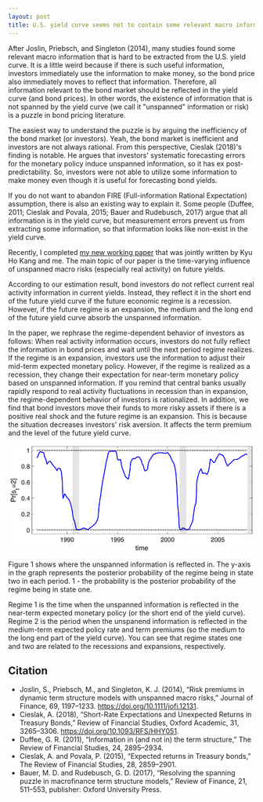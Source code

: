 ```yaml
---
layout: post
title: U.S. yield curve seems not to contain some relevant macro information, then does it mean inefficiency of the bond market?
---
```


After Joslin, Priebsch, and Singleton (2014), many studies found some relevant macro information that is hard to be extracted from the U.S. yield curve. It is a little weird because if there is such useful information, investors immediately use the information to make money, so the bond price also immediately moves to reflect that information. Therefore, all information relevant to the bond market should be reflected in the yield curve (and bond prices). In other words, the existence of information that is not spanned by the yield curve (we call it "unspanned" information or risk) is a puzzle in bond pricing literature.

The easiest way to understand the puzzle is by arguing the inefficiency of the bond market (or investors). Yeah, the bond market is inefficient and investors are not always rational. From this perspective, Cieslak (2018)'s finding is notable. He argues that investors' systematic forecasting errors for the monetary policy induce unspanned information, so it has ex post-predictability. So, investors were not able to utilize some information to make money even though it is useful for forecasting bond yields.

If you do not want to abandon FIRE (Full-information Rational Expectation) assumption, there is also an existing way to explain it. Some people (Duffee, 2011; Cieslak and Povala, 2015; Bauer and Rudebusch, 2017) argue that all information is in the yield curve, but measurement errors prevent us from extracting some information, so that information looks like non-exist in the yield curve.

Recently, I completed [my new working paper](https://papers.ssrn.com/sol3/papers.cfm?abstract_id=4414404) that was jointly written by Kyu Ho Kang and me. The main topic of our paper is the time-varying influence of unspanned macro risks (especially real activity) on future yields.

According to our estimation result, bond investors do not reflect current real activity information in current yields. Instead, they reflect it in the short end of the future yield curve if the future economic regime is a recession. However, if the future regime is an expansion, the medium and the long end of the future yield curve absorb the unspanned information.

In the paper, we rephrase the regime-dependent behavior of investors as follows: When real activity information occurs, investors do not fully reflect the information in bond prices and wait until the next period regime realizes. If the regime is an expansion, investors use the information to adjust their mid-term expected monetary policy. However, if the regime is realized as a recession, they change their expectation for near-term monetary policy based on unspanned information. If you remind that central banks usually rapidly respond to real activity fluctuations in recession than in expansion, the regime-dependent behavior of investors is rationalized. In addition, we find that bond investors move their funds to more risky assets if there is a positive real shock and the future regime is an expansion. This is because the situation decreases investors' risk aversion. It affects the term premium and the level of the future yield curve.

![regimes](https://github.com/econPreference/econPreference.github.io/blob/master/images/2023-4-16-regime.png?raw=true "Figure 1. Estimated regime dynamics")

Figure 1 shows where the unspanned information is reflected in. The y-axis in the graph represents the posterior probability of the regime being in state two in each period. 1 - the probability is the posterior probability of the regime being in state one.

Regime 1 is the time when the unspanned information is reflected in the near-term expected monetary policy (or the short end of the yield curve). Regime 2 is the period when the unspanend information is reflected in the medium-term expected policy rate and term premiums (so the medium to the long end part of the yield curve). You can see that regime states one and two are related to the recessions and expansions, respectively.

## Citation

- Joslin, S., Priebsch, M., and Singleton, K. J. (2014), “Risk premiums in dynamic term structure models with unspanned macro risks,” Journal of Finance, 69, 1197–1233. https://doi.org/10.1111/jofi.12131.
- Cieslak, A. (2018), “Short-Rate Expectations and Unexpected Returns in Treasury Bonds,” Review of Financial Studies, Oxford Academic, 31, 3265–3306. https://doi.org/10.1093/RFS/HHY051.
- Duffee, G. R. (2011), “Information in (and not in) the term structure,” The Review of Financial Studies, 24, 2895–2934.
- Cieslak, A. and Povala, P. (2015), “Expected returns in Treasury bonds,” The Review of Financial Studies, 28, 2859–2901.
- Bauer, M. D. and Rudebusch, G. D. (2017), “Resolving the spanning puzzle in macrofinance term structure models,” Review of Finance, 21, 511–553, publisher: Oxford University Press.
